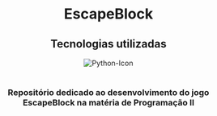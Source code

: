 <div align="center">
    <h1>EscapeBlock</h1>
    <h2>Tecnologias utilizadas</h2>
    <img src="https://img.shields.io/badge/python-3670A0?style=for-the-badge&logo=python&logoColor=ffdd54" alt="Python-Icon" >
    <br><br>
    <h3>Repositório dedicado ao desenvolvimento do jogo EscapeBlock na matéria de Programação II</h3>
</div>
